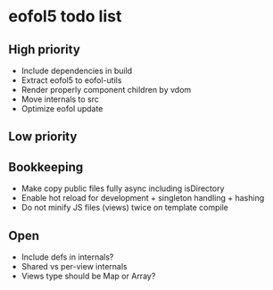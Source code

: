 # eofol5 todo list

## High priority

- Include dependencies in build
- Extract eofol5 to eofol-utils
- Render properly component children by vdom
- Move internals to src
- Optimize eofol update

## Low priority

## Bookkeeping

- Make copy public files fully async including isDirectory
- Enable hot reload for development + singleton handling + hashing
- Do not minify JS files (views) twice on template compile

## Open

- Include defs in internals?
- Shared vs per-view internals
- Views type should be Map or Array?
